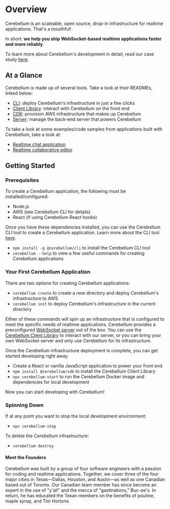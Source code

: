 # Overview

Cerebellum is an scaleable, open source, drop-in infrastructure for realtime applications. That's a mouthful! 

In short: **we help you ship WebSocket-based realtime applications faster and more reliably**.

To learn more about Cerebellum's development in detail, read our case study [here](https://docs.google.com/document/d/1WC1yrta0Rao3_08TVQburuwODeZ3hy00GHWGn716NXE/edit).

## At a Glance

Cerebellum is made up of several tools. Take a look at their READMEs, linked below:
- [CLI](https://github.com/Cerebellum-Realtime/cli): deploy Cerebellum's infrastructure in just a few clicks
- [Client Library](https://github.com/Cerebellum-Realtime/clientLibrary): interact with Cerebellum on the front end
- [CDK](https://github.com/Cerebellum-Realtime/cdk): provision AWS infrastructure that makes up Cerebellum
- [Server](https://github.com/Cerebellum-Realtime/server): manage the back-end server that powers Cerebellum

To take a look at some examples/code samples from applications built with Cerebellum, take a look at:
- [Realtime chat application](https://github.com/Cerebellum-Realtime/sample_app)
- [Realtime collaborative editor](https://github.com/Cerebellum-Realtime/collabEditor)

## Getting Started
### Prerequisites

To create a Cerebellum application, the following must be installed/configured:
- Node.js
- AWS (see Cerebellum CLI for details)
- React (if using Cerebellum React hooks)

Once you have these dependencies installed, you can use the Cerebellum CLI tool to create a Cerebellum application. Learn more about the CLI tool [here](https://github.com/Cerebellum-Realtime/cli).
- `npm install -g @cerebellum/cli` to install the Cerebellum CLI tool
- `cerebellum --help` to view a few useful commands for creating Cerebellum applications

### Your First Cerebellum Application
There are two options for creating Cerebellum applications:
- `cerebellum create` to create a new directory and deploy Cerebellum's infrastructure to AWS
- `cerebellum init` to deploy Cerebellum's infrastructure in the current directory

Either of these commands will spin up an infrastructure that is configured to meet the specific needs of realtime applications. Cerebellum provides a preconfigured [WebSocket server](https://github.com/Cerebellum-Realtime/server) out of the box. You can use the [Cerebellum Client Library](https://github.com/Cerebellum-Realtime/clientLibrary) to interact with our server, or you can bring your own WebSocket server and only use Cerebellum for its infrastructure.

Once the Cerebellum infrastructure deployment is complete, you can get started developing right away.
- Create a React or vanilla JavaScript application to power your front end
- `npm install @cerebellum/sdk` to install the Cerebellum Client Library
- `npx cerebellum-start` to run the Cerebellum Docker image and dependencies for local development

Now you can start developing with Cerebellum!

### Spinning Down
If at any point you want to stop the local development environment:
- `npx cerebellum-stop`

To delete the Cerebellum infrastructure:
- `cerebellum destroy`

#### Meet the Founders
Cerebellum was built by a group of four software engineers with a passion for coding and realtime applications. Together, we cover three of the four major cities in Texas—Dallas, Houston, and Austin—as well as one Canadian based out of Toronto. Our Canadian team member has since become an expert in the use of "y'all" and the mecca of "gastinations," Buc-ee's. In return, he has educated the Texan members on the benefits of poutine, maple syrup, and Tim Hortons.

<!--

**Here are some ideas to get you started:**

🙋‍♀️ A short introduction - what is your organization all about?
🌈 Contribution guidelines - how can the community get involved?
👩‍💻 Useful resources - where can the community find your docs? Is there anything else the community should know?
🍿 Fun facts - what does your team eat for breakfast?
🧙 Remember, you can do mighty things with the power of [Markdown](https://docs.github.com/github/writing-on-github/getting-started-with-writing-and-formatting-on-github/basic-writing-and-formatting-syntax)
-->
